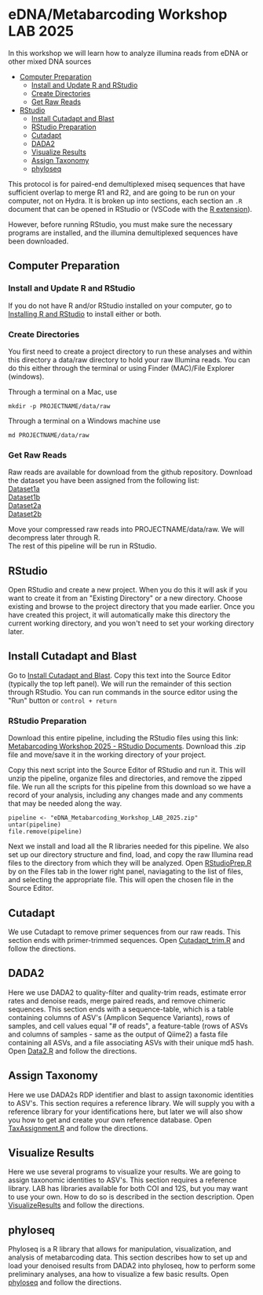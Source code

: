 # eDNA/Metabarcoding Workshop LAB 2025
In this workshop we will learn how to analyze illumina reads from eDNA or other mixed DNA sources

* [Computer Preparation](computer-preparation) </br>
    * [Install and Update R and RStudio](install-and-update-r-and-rstudio) </br>
    * [Create Directories](#create-directories) </br>
    * [Get Raw Reads](#get-raw-reads) </br>
* [RStudio]("rstudio) </br>
    * [Install Cutadapt and Blast](#install-cutadapt-and-blast) </br>
    * [RStudio Preparation](#rstudio-preparation) </br>
    * [Cutadapt](cutadapt) </br>
    * [DADA2](dada2) </br>
    * [Visualize Results](visualize-results) </br>
    * [Assign Taxonomy](assign-taxonomy) </br>
    * [phyloseq](phyloseq) </br>

This protocol is for paired-end demultiplexed miseq sequences that have sufficient overlap to merge R1 and R2, and are going to be run on your computer, not on Hydra. It is broken up into sections, each section an `.R` document that can be opened in RStudio or (VSCode with the [R extension](https://code.visualstudio.com/docs/languages/r)).

However, before running RStudio, you must make sure the necessary programs are installed, and the illumina demultiplexed sequences have been downloaded.

## Computer Preparation
### Install and Update R and RStudio
If you do not have R and/or RStudio installed on your computer, go to [Installing R and RStudio](https://github.com/SmithsonianWorkshops/eDNA_Metabarcoding_Workshop_LAB_2025/blob/main/r-install.md) to install either or both.

### Create Directories
You first need to create a project directory to run these analyses and within this directory a data/raw directory to hold your raw Illumina reads. You can do this either through the terminal or using Finder (MAC)/File Explorer (windows).

Through a terminal on a Mac, use
```
mkdir -p PROJECTNAME/data/raw
```

Through a terminal on a Windows machine use
```
md PROJECTNAME/data/raw
```
### Get Raw Reads
Raw reads are available for download from the github repository. Download the dataset you have been assigned from the following list:  
[Dataset1a](https://xxxxxx)  
[Dataset1b](https://xxxxxx)  
[Dataset2a](https://xxxxxx)  
[Dataset2b](https://xxxxxx)  

Move your compressed raw reads into PROJECTNAME/data/raw. We will decompress later through R.  
The rest of this pipeline will be run in RStudio.

## RStudio

Open RStudio and create a new project. When you do this it will ask if you want to create it from an "Existing Directory" or a new directory. Choose existing and browse to the project directory that you made earlier. Once you have created this project, it will automatically make this directory the current working directory, and you won't need to set your working directory later.

## Install Cutadapt and Blast
Go to [Install Cutadapt and Blast](https://xxxxxx). Copy this text into the Source Editor (typically the top left panel). We will run the remainder of this section through RStudio. You can run commands in the source editor using the "Run" button or `control + return`

### RStudio Preparation
Download this entire pipeline, including the RStudio files using this link: [Metabarcoding Workshop 2025 - RStudio Documents](https://github.com/SmithsonianWorkshops/eDNA_Metabarcoding_Workshop_LAB_2025/archive/refs/heads/main.zip). Download this .zip file and move/save it in the working directory of your project.

Copy this next script into the Source Editor of RStudio and run it. This will unzip the pipeline, organize files and directories, and remove the zipped file. We run all the scripts for this pipeline from this download so we have a record of your analysis, including any changes made and any comments that may be needed along the way.
```
pipeline <- "eDNA_Metabarcoding_Workshop_LAB_2025.zip"
untar(pipeline)
file.remove(pipeline)
```


Next we install and load all the R libraries needed for this pipeline. We also set up our directory structure and find, load, and copy the raw Illumina read files to the directory from which they will be analyzed. Open [RStudioPrep.R](https://xxxxxx) by on the Files tab in the lower right panel, naviagating to the list of files, and selecting the appropriate file. This will open the chosen file in the Source Editor.

## Cutadapt
We use Cutadapt to remove primer sequences from our raw reads. This section ends with primer-trimmed sequences. Open [Cutadapt_trim.R](https://xxxxxx) and follow the directions.

## DADA2
Here we use DADA2 to quality-filter and quality-trim reads, estimate error rates and denoise reads, merge paired reads, and remove chimeric sequences. This section ends with a sequence-table, which is a table containing columns of ASV's (Amplicon Sequence Variants), rows of samples, and cell values equal "# of reads", a feature-table (rows of ASVs and columns of samples - same as the output of Qiime2) a fasta file containing all ASVs, and a file associating ASVs with their unique md5 hash. Open [Data2.R](https://xxxxxx) and follow the directions.

## Assign Taxonomy
Here we use DADA2s RDP identifier and blast to assign taxonomic identities to ASV's. This section requires a reference library. We will supply you with a reference library for your identifications here, but later we will also show you how to get and create your own reference database. Open [TaxAssignment.R](https://xxxxxx) and follow the directions.

## Visualize Results
Here we use several programs to visualize your results. We are going  to assign taxonomic identities to ASV's. This section requires a reference library. LAB has libraries available for both COI and 12S, but you may want to use your own. How to do so is described in the section description. Open [VisualizeResults](https://xxxxxx) and follow the directions.

## phyloseq
Phyloseq is a R library that allows for manipulation, visualization, and analysis of metabarcoding data. This section describes how to set up and load your denoised results from DADA2 into phyloseq, how to perform some preliminary analyses, ana how to visualize a few basic results. Open [phyloseq](https://xxxxxx) and follow the directions.

